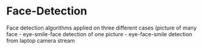 # Face-Detection
Face detection algorithms applied on three different cases (picture of many face - eye-smile-face detection of one picture - eye-face-smile detection from laptop camera stream  
